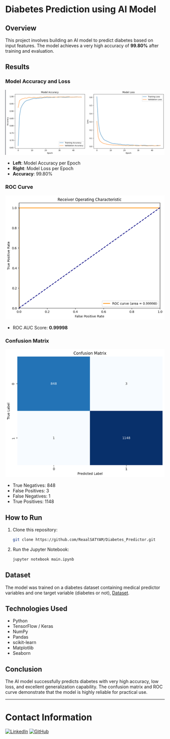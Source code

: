 # Diabetes Prediction using AI Model

## Overview
This project involves building an AI model to predict diabetes based on input features. The model achieves a very high accuracy of **99.80%** after training and evaluation.

## Results

### Model Accuracy and Loss

![Training and Validation Accuracy & Loss](Model-Accuracy_Loss.png)

- **Left**: Model Accuracy per Epoch
- **Right**: Model Loss per Epoch
- **Accuracy**: 99.80%

### ROC Curve

![ROC Curve](Roc.png)

- ROC AUC Score: **0.99998**

### Confusion Matrix

![Confusion Matrix](confusion_matrix.png)

- True Negatives: 848
- False Positives: 3
- False Negatives: 1
- True Positives: 1148

## How to Run

1. Clone this repository:
   ```bash
   git clone https://github.com/ReaalSATYAM/Diabetes_Predictor.git
   ```

2. Run the Jupyter Notebook:
   ```bash
   jupyter notebook main.ipynb
   ```

## Dataset
The model was trained on a diabetes dataset containing medical predictor variables and one target variable (diabetes or not),
[Dataset](https://www.kaggle.com/datasets/marshalpatel3558/diabetes-prediction-dataset?resource=download).

## Technologies Used
- Python
- TensorFlow / Keras
- NumPy
- Pandas
- scikit-learn
- Matplotlib
- Seaborn

## Conclusion
The AI model successfully predicts diabetes with very high accuracy, low loss, and excellent generalization capability. The confusion matrix and ROC curve demonstrate that the model is highly reliable for practical use.

---
# Contact Information
[![LinkedIn](https://img.shields.io/badge/-LinkedIn-blue?logo=linkedin&logoColor=white&style=for-the-badge)](https://www.linkedin.com/in/satyam-naithani-sss/)
[![GitHub](https://img.shields.io/badge/-GitHub-181717?logo=github&logoColor=white&style=for-the-badge)](https://github.com/ReaalSATYAM)


